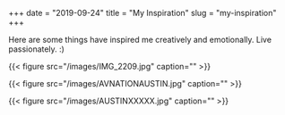 +++ 
date = "2019-09-24"
title = "My Inspiration"
slug = "my-inspiration" 
+++

Here are some things have inspired me creatively and emotionally.
Live passionately. :)


{{< figure src="/images/IMG_2209.jpg" caption="" >}}


{{< figure src="/images/AVNATIONAUSTIN.jpg" caption="" >}}


{{< figure src="/images/AUSTINXXXXX.jpg" caption="" >}}


